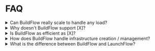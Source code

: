 # FAQ

<details className="clear">
    <summary mdxType="summary">Can BuildFlow really scale to handle any load?</summary>
    We haven't tested BuildFlow with every possible traffic pattern. But BuildFlow's runtime is built on top of Ray which has been shown to be able to scale to massive workloads. We're confident with the right tuning it should be able to handle the vast majority of use cases. If you have any specific questions or use cases we would love to hear more about it in our <a href="https://discordapp.com/invite/wz7fjHyrCA">discord server</a>!

</details>


<details className="clear">
    <summary mdxType="summary">Why doesn't BuildFlow support [X]?</summary>
    <p>BuildFlow is still in its early stages and we are working hard to add support for more and more use cases. If you have any specific questions or use cases we would love to hear more about it in our <a href="https://discordapp.com/invite/wz7fjHyrCA">discord server</a>! Or feel free to create an <a href="https://github.com/launchflow/buildflow/issues">issue</a> and we can discuss prioritization.</p>

</details>

<details className="clear">
    <summary mdxType="summary">Is BuildFlow as efficient as [X]?</summary>
    With BuildFlow we have been focused on developer experience and correctness. We want someone to be able to be able to get started with BuildFlow in a matter of minutes without having to worry about the correctness of the underlying runtime. At the same time we chose to build our runtime on top of <a href="https://www.ray.io">Ray</a> which has shown to be one of the most powerfull distributed computing frameworks available. So as we continue to improve BuildFlow you can expect to see it become more and more effecient.

</details>

<details className="clear">
    <summary mdxType="summary">How does BuildFlow handle infrastructure creation / management?</summary>
    BuildFlow resource orchestration is built on top of <a href="https://www.pulumi.com">Pulumi</a>. BuildFlow is not opinionated about how you manage your Pulumi stack and encourages you to use <a href="https://www.pulumi.com/product/pulumi-cloud/">Pulumi Cloud</a> or any other form of <a href="https://www.pulumi.com/docs/concepts/state/#using-a-self-managed-backend">remote stack storage.</a>
</details>


<details className="clear">
    <summary mdxType="summary">What is the difference between BuildFlow and LaunchFlow?</summary>
    BuildFlow is an open source framework for designing and building your application. LaunchFlow is a serverless platform that allows you to instantly deploy your BuildFlow application to the cloud.

</details>




<!-- <Details className="clear">
    <summary mdxType="summary">Why isn't BuidFlow as effecient as system [X]?</summary>

    CONTENT
</Details>

<Details className="clear">
    <summary mdxType="summary">How does BuildFlow integrate with Ray?</summary>

    CONTENT
</Details>

<Details className="clear">
    <summary mdxType="summary">How does BuildFlow integrate with Pulumi?</summary>

    CONTENT
</Details>

<Details className="clear">
    <summary mdxType="summary">What is the difference between BuildFlow and LaunchFlow?</summary>

    TODO
</Details> -->